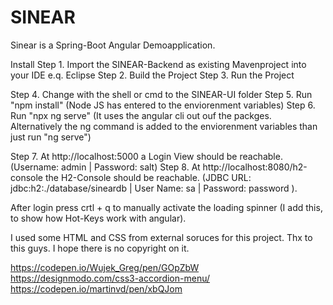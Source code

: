 # SINEAR
Sinear is a Spring-Boot Angular Demoapplication. 


Install
 Step 1. Import the SINEAR-Backend as existing Mavenproject into your IDE e.q. Eclipse
 Step 2. Build the Project
 Step 3. Run the Project
 
 Step 4. Change with the shell or cmd to the SINEAR-UI folder
 Step 5. Run "npm install" (Node JS has entered to the enviorenment variables)
 Step 6. Run "npx ng serve" (It uses the angular cli out ouf the packges. Alternatively the ng command is added to the enviorenment                variables than just run "ng serve")
 
 Step 7. At http://localhost:5000 a Login View should be reachable. (Username: admin | Password: salt)
 Step 8. At http://localhost:8080/h2-console the H2-Console should be reachable. (JDBC URL: jdbc:h2:./database/sineardb | User Name: sa            | Password: password ).
 
 After login press crtl + q to manually activate the loading spinner (I add this, to show how Hot-Keys work with angular).
 
 I used some HTML and CSS from external soruces for this project. Thx to this guys. I hope there is no copyright on it.
 
 https://codepen.io/Wujek_Greg/pen/GOpZbW
 https://designmodo.com/css3-accordion-menu/
 https://codepen.io/martinvd/pen/xbQJom
 
